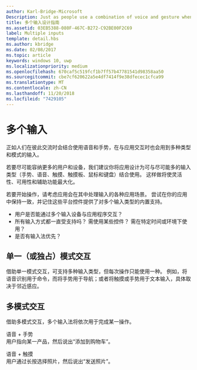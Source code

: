 ```yaml
---
author: Karl-Bridge-Microsoft
Description: Just as people use a combination of voice and gesture when communicating with each other, multiple types and modes of input can also be useful when interacting with an app.
title: 多个输入设计指南
ms.assetid: 03EB5388-080F-467C-B272-C92BE00F2C69
label: Multiple inputs
template: detail.hbs
ms.author: kbridge
ms.date: 02/08/2017
ms.topic: article
keywords: windows 10, uwp
ms.localizationpriority: medium
ms.openlocfilehash: 670caf5c519fcf1b7ff57b47781541d98358aa50
ms.sourcegitcommit: cbe7cf620622a5e4df7414f9e38dfecec1cfca99
ms.translationtype: MT
ms.contentlocale: zh-CN
ms.lasthandoff: 11/20/2018
ms.locfileid: "7429105"
---
```

# <a name="multiple-inputs"></a>多个输入


正如人们在彼此交流时会结合使用语音和手势，在与应用交互时也会用到多种类型和模式的输入。


若要尽可能容纳更多的用户和设备，我们建议你将应用设计为可与尽可能多的输入类型（手势、语音、触摸、触摸板、鼠标和键盘）结合使用。 这样做将使灵活性、可用性和辅助功能最大化。

若要开始操作，请考虑应用会在其中处理输入的各种应用场景。 尝试在你的应用中保持一致，并记住这些平台控件提供了对多个输入类型的内置支持。

-   用户是否能通过多个输入设备与应用程序交互？
-   所有输入方式都一直受支持吗？ 需使用某些控件？ 需在特定时间或环境下使用？
-   是否有输入法优先？

## <a name="single-or-exclusive-mode-interactions"></a>单一（或独占）模式交互


借助单一模式交互，可支持多种输入类型，但每次操作只能使用一种。 例如，将语音识别用于命令，而将手势用于导航；或者将触摸或手势用于文本输入，具体取决于邻近感应。

## <a name="multimodal-interactions"></a>多模式交互

借助多模式交互，多个输入法将依次用于完成某一操作。

语音 + 手势  
用户指向某一产品，然后说出“添加到购物车”。

语音 + 触摸  
用户通过长按选择照片，然后说出“发送照片”。



